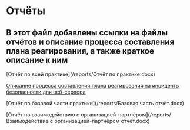 # Отчёты

## В этот файл добавлены ссылки на файлы отчётов и описание процесса составления плана реагирования, а также краткое описание к ним

[Отчёт по всей практике](/reports/Отчёт по практике.docx)

[Описание процесса составления плана реагирования на инциденты безопасности для веб-сервера](/reports/plan_guide.md)

[Отчёт по базовой части практики](/reports/Базовая часть отчёт.docx)

[Отчёт по взаимодействию с организацией-партнёром](/reports/Взаимодействие с организацией-партнёром отчёт.docx)
